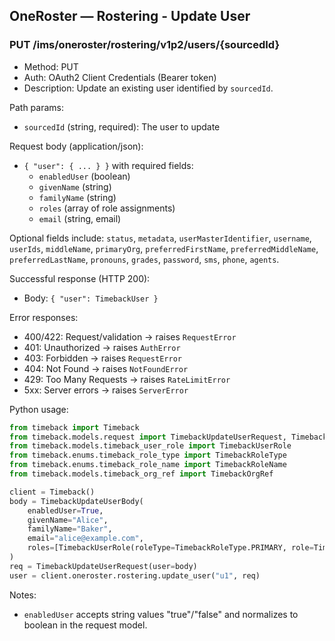 ## OneRoster — Rostering - Update User

### PUT /ims/oneroster/rostering/v1p2/users/{sourcedId}

- Method: PUT
- Auth: OAuth2 Client Credentials (Bearer token)
- Description: Update an existing user identified by `sourcedId`.

Path params:

- `sourcedId` (string, required): The user to update

Request body (application/json):

- `{ "user": { ... } }` with required fields:
  - `enabledUser` (boolean)
  - `givenName` (string)
  - `familyName` (string)
  - `roles` (array of role assignments)
  - `email` (string, email)

Optional fields include: `status`, `metadata`, `userMasterIdentifier`, `username`, `userIds`, `middleName`, `primaryOrg`, `preferredFirstName`, `preferredMiddleName`, `preferredLastName`, `pronouns`, `grades`, `password`, `sms`, `phone`, `agents`.

Successful response (HTTP 200):

- Body: `{ "user": TimebackUser }`

Error responses:

- 400/422: Request/validation → raises `RequestError`
- 401: Unauthorized → raises `AuthError`
- 403: Forbidden → raises `RequestError`
- 404: Not Found → raises `NotFoundError`
- 429: Too Many Requests → raises `RateLimitError`
- 5xx: Server errors → raises `ServerError`

Python usage:

```python
from timeback import Timeback
from timeback.models.request import TimebackUpdateUserRequest, TimebackUpdateUserBody
from timeback.models.timeback_user_role import TimebackUserRole
from timeback.enums.timeback_role_type import TimebackRoleType
from timeback.enums.timeback_role_name import TimebackRoleName
from timeback.models.timeback_org_ref import TimebackOrgRef

client = Timeback()
body = TimebackUpdateUserBody(
    enabledUser=True,
    givenName="Alice",
    familyName="Baker",
    email="alice@example.com",
    roles=[TimebackUserRole(roleType=TimebackRoleType.PRIMARY, role=TimebackRoleName.TEACHER, org=TimebackOrgRef(sourcedId="org1"))],
)
req = TimebackUpdateUserRequest(user=body)
user = client.oneroster.rostering.update_user("u1", req)
```

Notes:

- `enabledUser` accepts string values "true"/"false" and normalizes to boolean in the request model.

